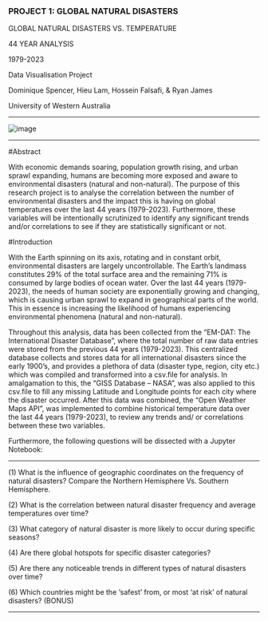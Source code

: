 ### PROJECT 1: GLOBAL NATURAL DISASTERS 

GLOBAL NATURAL DISASTERS VS. TEMPERATURE

44 YEAR ANALYSIS

1979-2023

Data Visualisation Project

Dominique Spencer, Hieu Lam, Hossein Falsafi, & Ryan James

University of Western Australia

---------------------------------------------------------------------------------------------------------------------------------------------------------------------------------------------------------------------------

![image](https://github.com/mhosseinf/Project_11/assets/141802851/201632ed-613c-4a8b-b1a1-037ca072d33f)

---------------------------------------------------------------------------------------------------------------------------------------------------------------------------------------------------------------------------

#Abstract

With economic demands soaring, population growth rising, and urban sprawl expanding, humans are becoming more exposed and aware to environmental disasters (natural and non-natural). The purpose of this research project is to analyse the correlation between the number of environmental disasters and the impact this is having on global temperatures over the last 44 years (1979-2023). Furthermore, these variables will be intentionally scrutinized to identify any significant trends and/or correlations to see if they are statistically significant or not. 

#Introduction

With the Earth spinning on its axis, rotating and in constant orbit, environmental disasters are largely uncontrollable. The Earth’s landmass constitutes 29% of the total surface area and the remaining 71% is consumed by large bodies of ocean water. Over the last 44 years (1979-2023), the needs of human society are exponentially growing and changing, which is causing urban sprawl to expand in geographical parts of the world. This in essence is increasing the likelihood of humans experiencing environmental phenomena (natural and non-natural). 

Throughout this analysis, data has been collected from the “EM-DAT: The International Disaster Database”, where the total number of raw data entries were stored from the previous 44 years (1979-2023). This centralized database collects and stores data for all international disasters since the early 1900’s, and provides a plethora of data (disaster type, region, city etc.) which was compiled and transformed into a csv.file for analysis. In amalgamation to this, the “GISS Database – NASA”, was also applied to this csv.file to fill any missing Latitude and Longitude points for each city where the disaster occurred. After this data was combined, the “Open Weather Maps API”, was implemented to combine historical temperature data over the last 44 years (1979-2023), to review any trends and/ or correlations between these two variables. 

Furthermore, the following questions will be dissected with a Jupyter Notebook:

-------------------------------------------------------------------------------------------------------------------------------------------------------------------------------------------------------------------------------

(1)	What is the influence of geographic coordinates on the frequency of natural disasters? Compare the Northern Hemisphere Vs. Southern Hemisphere.

(2)	What is the correlation between natural disaster frequency and average temperatures over time?

(3)	What category of natural disaster is more likely to occur during specific seasons?

(4)	Are there global hotspots for specific disaster categories?

(5)	Are there any noticeable trends in different types of natural disasters over time?

(6)	Which countries might be the ‘safest’ from, or most ‘at risk’ of natural disasters? (BONUS)

---------------------------------------------------------------------------------------------------------------------------------------------------------------------------------------------------------------------------
